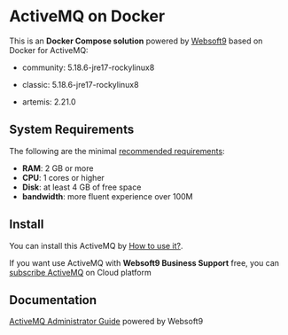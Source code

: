 # ActiveMQ on Docker  

This is an **Docker Compose solution** powered by [Websoft9](https://www.websoft9.com) based on Docker for ActiveMQ:


 - community:  5.18.6-jre17-rockylinux8

 - classic:  5.18.6-jre17-rockylinux8

 - artemis:  2.21.0


## System Requirements

The following are the minimal [recommended requirements](https://github.com/apache/activemq-artemis):

* **RAM**: 2 GB or more
* **CPU**: 1 cores or higher
* **Disk**: at least 4 GB of free space
* **bandwidth**: more fluent experience over 100M  

## Install

You can install this ActiveMQ by [How to use it?](https://github.com/Websoft9/docker-library#how-to-use-it).   

If you want use ActiveMQ with **Websoft9 Business Support** free, you can [subscribe ActiveMQ](https://www.websoft9.com/apps) on Cloud platform

## Documentation

[ActiveMQ Administrator Guide](https://support.websoft9.com/docs/activemq) powered by Websoft9